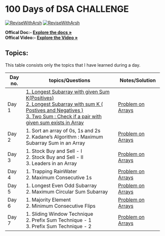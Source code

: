 

# 100 Days of DSA CHALLENGE

[![ReviseWithArsh](https://img.shields.io/badge/Language-JAVA-934fb5?style=for-the-badge&logo=java&logoColor=white)](https://github.com/ankitkumar734ac/6Companies30days)
[![ReviseWithArsh](https://img.shields.io/badge/ReviseWithArsh-6Companies30Days-green?style=for-the-badge&logo=github)](https://github.com/ankitkumar734ac/6Companies30days)

<b>Offical Doc:- </b><a href="https://docs.google.com/document/d/e/2PACX-1vRgrSl5zCl8P92F0qNuJyDF9v8aqfNd1UB9fQWTb-_aohzhPbZ0GOVbXvfnGHgzbWWdkf9gr7ZgM0lj/pub"><strong>Explore the docs »</strong></a><br/>
<b>Offical Video:- </b> <a href="https://www.youtube.com/watch?v=8ESo_bXhRC4&ab_channel=ArshGoyal"><strong>Explore the Video »</strong></a><br/>


## Topics:

This table consists only the topics that I have learned during a day.

| Day no. | topics/Questions                                                                                                                                                                                                                                                                                                                                                                                                                                                                              | Notes/Solution                |
| ------- |-----------------------------------------------------------------------------------------------------------------------------------------------------------------------------------------------------------------------------------------------------------------------------------------------------------------------------------------------------------------------------------------------------------------------------------------------------------------------------------------------| ----------------------------- |
| Day 1   | [1. Longest Subarray with given Sum K(Positives)](https://www.codingninjas.com/codestudio/problems/longest-subarray-with-sum-k_6682399?utm_source=striver&utm_medium=website&utm_campaign=a_zcoursetuf) <br>[2. Longest Subarray with sum K ( Postives and Negatives )](https://www.codingninjas.com/studio/problems/longest-subarray-with-sum-k_5713505?utm_source=striver&utm_medium=website&utm_campaign=a_zcoursetuf) <br>[3. Two Sum : Check if a pair with given sum exists in Array](https://leetcode.com/problems/two-sum/) | [Problem on Arrays](/src/arrays/)                |
| Day 2   | 1. Sort an array of 0s, 1s and 2s <br>2.  Kadane’s Algorithm : Maximum Subarray Sum in an Array                                                                                                                                                                                                                                                                                                                                                                                               | [Problem on Arrays](/src/arrays/)                |
| Day 3   | 1. Stock Buy and Sell - I <br>2. Stock Buy and Sell - II <br>3. Leaders in an Array <br>                                                                                                                                                                                                                                                                                                                                                                                                      | [Problem on Arrays](/src/arrays/)                |
| Day 4   | 1. Trapping RainWater <br>2. Maximum Consecutive 1s                                                                                                                                                                                                                                                                                                                                                                                                                                           | [Problem on Arrays](/src/arrays/)                |
| Day 5   | 1. Longest Even Odd Subarray <br>2. Maximum Circular Sum Subarray <br>                                                                                                                                                                                                                                                                                                                                                                                                                        | [Problem on Arrays](/src/arrays/)                |
| Day 6   | 1. Majority Element <br>2. Minimum Consecutive Flips <br>                                                                                                                                                                                                                                                                                                                                                                                                                                     | [Problem on Arrays](/src/arrays/)                |
| Day 7   | 1. Sliding Window Technique <br>2. Prefix Sum Technique - 1  <br> 3. Prefix Sum Technique - 2                                                                                                                                                                                                                                                                                                                                                                                                 | [Problem on Arrays](/src/arrays/)                |
